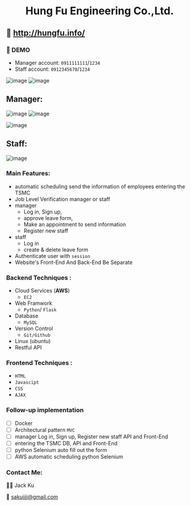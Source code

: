 <h1 align="center">Hung Fu Engineering Co.,Ltd.</h1>

## 🔗<a> http://hungfu.info/

### 🔑 DEMO 
- Manager account: `0911111111`/`1234`
- Staff account: `0912345678`/`1234`


![image](https://user-images.githubusercontent.com/95430501/221372056-2c14efbf-471a-4834-9e14-b663c3423a76.png)
![image](https://user-images.githubusercontent.com/95430501/221372510-2bb95085-72fe-4453-8d1f-30aeb00795c6.png)
## Manager:
![image](https://user-images.githubusercontent.com/95430501/222236922-982107d9-f7fc-42fa-8114-33b1c7cf11b5.png)
![image](https://user-images.githubusercontent.com/95430501/222237318-4edeb6ff-1ed7-49a5-aca5-2663de50edee.png)

![image](https://user-images.githubusercontent.com/95430501/222237165-48b792af-f79f-496f-9b24-4265976c74ad.png)


## Staff:
![image](https://user-images.githubusercontent.com/95430501/221372532-b0d9cb74-3b0e-40a6-8d6a-9a1d187024f4.png)
### Main Features:
- automatic scheduling send the information of employees entering the TSMC
- Job Level Verification manager or staff
- manager 
  - Log in, Sign up, 
  - approve leave form, 
  - Make an appointment to send information
  - Register new staff
- staff 
  - Log in
  - create & delete leave form
- Authenticate user with `session`
- Website's Front-End And Back-End Be Separate
### Backend Techniques :

- Cloud Services (**AWS**)
  - `EC2`
- Web Framwork
  - `Python`/ `Flask`
- Database
  - `MySQL`
- Version Control
  - `Git/Github`
- Linux (ubuntu)
- Restful API
  
### Frontend Techniques :

- `HTML`
- `Javascipt`
- `CSS`
- `AJAX`

### Follow-up implementation

-   [ ] Docker
-   [ ] Architectural pattern `MVC`
-   [ ] manager Log in, Sign up, Register new staff API and Front-End
-   [ ] entering the TSMC DB, API and Front-End
-   [ ] python Selenium auto fill out the form
-   [ ] AWS automatic scheduling python Selenium
### Contact Me:

👩‍💻 Jack Ku

📩 sakujjjj@gmail.com
